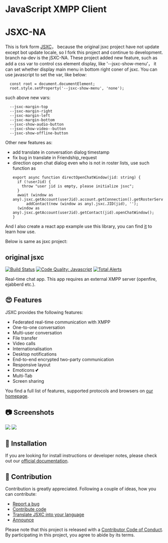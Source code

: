 # JavaScript XMPP Client 
# JSXC-NA
This is fork form [JSXC](https://github.com/jsxc/jsxc)， because the original jsxc project have not update except bot update locale, so I fork this project and continue to development.
branch na-dev is the jSXC-NA.
These project added new feature, such as add a css var to control css element display, like '--jsxc-show-menu'， it can set whether display main menu in bottom right coner of jsxc. You can use javascript to set the var, like below:
```
  const root = document.documentElement;
  root.style.setProperty('--jsxc-show-menu', 'none');
```
such above new vars:
```
  --jsxc-margin-top
  --jsxc-margin-right
  --jsxc-margin-left
  --jsxc-margin-bottom
  --jsxc-show-audio-button
  --jsxc-show-video--button
  --jsxc-show-offline-button
```
Other new features as:
  - add translate in conversation dialog timestamp
  - fix bug in translate in Friendship_request
  - direction open chat dialog even who is not in roster lists, use such function as
    ```
    export async function directOpenChatWindow(jid: string) {
      if (!userJid) {
        throw "user jid is empty, please initialize jsxc";
      }
      await (window as any).jsxc.getAccount(userJid).account.getConnection().getRosterService().
          addContact(new (window as any).jsxc.JID(jid), '');
      (window as any).jsxc.getAccount(userJid).getContact(jid).openChatWindow();
    }
    ```
And I also create a react app example use this library, you can find [it](https://github.com/narutogo/jsxc-react-hook) to learn how use. 

Below is same as jsxc project:

## original jsxc

[![Build Status](https://travis-ci.org/jsxc/jsxc.svg?branch=master)](https://travis-ci.org/jsxc/jsxc)
[![Code Quality: Javascript](https://img.shields.io/lgtm/grade/javascript/g/jsxc/jsxc.svg?logo=lgtm&logoWidth=18)](https://lgtm.com/projects/g/jsxc/jsxc/context:javascript)
[![Total Alerts](https://img.shields.io/lgtm/alerts/g/jsxc/jsxc.svg?logo=lgtm&logoWidth=18)](https://lgtm.com/projects/g/jsxc/jsxc/alerts)


Real-time chat app. This app requires an external XMPP server (openfire, ejabberd etc.).

## :heart_eyes: Features
JSXC provides the following features:

- Federated real-time communication with XMPP
- One-to-one conversation
- Multi-user conversation
- File transfer
- Video calls
- Internationalisation
- Desktop notifications
- End-to-end encrypted two-party communication
- Responsive layout
- Emoticons :two_hearts:
- Multi-Tab
- Screen sharing

You find a full list of features, supported protocols and browsers on [our homepage](http://www.jsxc.org).

## :camera: Screenshots

![](https://www.jsxc.org/images/v3.0.0/screenshot-example.png)
![](https://www.jsxc.org/assets/screenshot-nextcloud-latest.png)

## :rocket: Installation
If you are looking for install instructions or developer notes, please check out our [official documentation](https://jsxc.readthedocs.io/en/latest/index.html).

## :clap: Contribution
Contribution is greatly appreciated. Following a couple of ideas, how you can contribute:

- [Report a bug](https://jsxc.readthedocs.io/en/latest/contributor-guide.html#report-a-bug)
- [Contribute code](https://jsxc.readthedocs.io/en/latest/contributor-guide.html#contribute-code)
- [Translate JSXC into your language](https://jsxc.readthedocs.io/en/latest/contributor-guide.html#translate-jsxc-into-your-language)
- [Announce](https://jsxc.readthedocs.io/en/latest/contributor-guide.html#announce)

Please note that this project is released with a [Contributor Code of Conduct](CODE_OF_CONDUCT.md). By participating in this project, you agree to abide by its terms.

